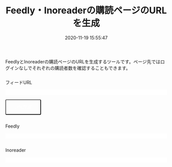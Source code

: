 ﻿---
title: Feedly・Inoreaderの購読ページのURLを生成
date: 2020-11-19 15:55:47
post_id: 37us5c
categories:
  - Web
  - その他
tags:
---

FeedlyとInoreaderの購読ページのURLを生成するツールです。ページ先ではログインなしでそれぞれの購読者数を確認することもできます。

<!-- more -->

<form id="feed" name="feed">
    <label>
      フィードURL
      <input type="text" name="feed_url">
    </label>
    <button id="generate" type="button">URL生成</button>
    <label>
      Feedly
      <input type="text" name="feedly">
    </label>
    <label>
      Inoreader
      <input type="text" name="inoreader">
    </label>
</form>

<style>

#feed > * {
  display: block;
  margin: 1em 0;
  line-height: 44px;
}
#feed input{
  display: block;
  width: 100%;
  border: 1px solid var(--border-color);
}
#generate{
  padding: 0 2em;
  background: var(--theme-color);
  color: #fff;
  border-radius: .25em;
}
</style>

<script>
(function(){
  const btn = document.getElementById('generate');
  btn.addEventListener('click', function() {
      const forms = document.feed;
      const feed_url = forms.feed_url.value;
      forms.feedly.value = 'https://feedly.com/i/subscription/feed%2F' + encodeURI(feed_url);
      forms.inoreader.value = 'https://www.inoreader.com/feed/' + feed_url;
  });
})();
</script>